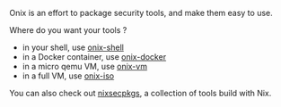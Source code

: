 Onix is an effort to package security tools, and make them easy to use.

Where do you want your tools ?

- in your shell, use [onix-shell](https://github.com/onix-sec/onix-shell)
- in a Docker container, use [onix-docker](https://github.com/onix-sec/onix-docker)
- in a micro qemu VM, use [onix-vm](https://github.com/onix-sec/onix-vm)
- in a full VM, use [onix-iso](https://github.com/onix-sec/onix-iso)

You can also check out [nixsecpkgs](https://github.com/onix-sec/nixsecpkgs), a collection of tools build with Nix.
